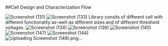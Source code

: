 ##Cell Design and Characterization Flow

![Screenshot (131)](https://github.com/Sairamvanam/-NASSCOM-VSD-SoC-Design-Program/assets/163321291/0c782b64-cded-43d8-af1f-683be5b31f89)
![Screenshot (133)](https://github.com/Sairamvanam/-NASSCOM-VSD-SoC-Design-Program/assets/163321291/b7a008be-031b-4fe8-80f5-097baf31a434)
Library consits of different cell with different functionality as-well-as different sizes and of different threshold voltages.
![Screenshot (134)](https://github.com/Sairamvanam/-NASSCOM-VSD-SoC-Design-Program/assets/163321291/042bb1bf-4ea0-437b-ad39-01f2a33dc77f)
![Screenshot (139)](https://github.com/Sairamvanam/-NASSCOM-VSD-SoC-Design-Program/assets/163321291/61f60748-58df-4f5b-bd6e-ee5496690099)
![Screenshot (140)](https://github.com/Sairamvanam/-NASSCOM-VSD-SoC-Design-Program/assets/163321291/3d8b748e-c773-4afe-9f68-fcc2878e5de9)
![Screenshot (147)](https://github.com/Sairamvanam/-NASSCOM-VSD-SoC-Design-Program/assets/163321291/06502be6-4c76-4a77-85e6-a57771f57c6d)
![Screenshot (144)](https://github.com/Sairamvanam/-NASSCOM-VSD-SoC-Design-Program/assets/163321291/6c607fc7-0e84-46d6-a6d4-6b409a08fe9f)
![Uploading Screenshot (149).png…]()

